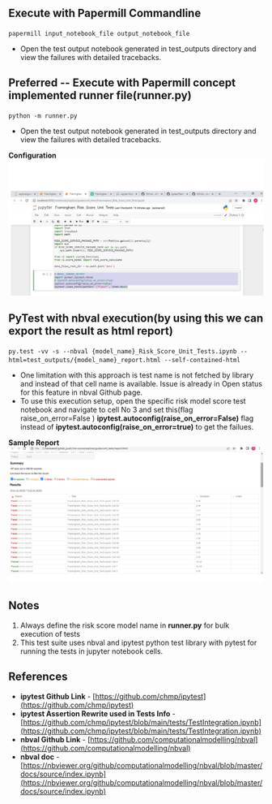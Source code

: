 ## Execute with Papermill Commandline
  `papermill input_notebook_file output_notebook_file`
  - Open the test output notebook generated in test_outputs directory and view the failures with detailed tracebacks.

## **Preferred** -- Execute with Papermill concept implemented runner file(runner.py)
  `python -m runner.py`
   - Open the test output notebook generated in test_outputs directory and view the failures with detailed tracebacks.
   
   **Configuration**
   <img src="nbval_raise_on_error_set_true.jpg" title="nbval_raise_on_error_set_true"/>

## PyTest with nbval execution(by using this we can export the result as html report)
   `py.test -vv -s --nbval {model_name}_Risk_Score_Unit_Tests.ipynb --html=test_outputs/{model_name}_report.html --self-contained-html`
   - One limitation with this approach is test name is not fetched by library and instead of that cell name is available. Issue is already in Open status for this feature in nbval Github page.
   - To use this execution setup, open the specific risk model score test notebook and navigate to cell No 3 and set this(flag raise_on_error=False ) **ipytest.autoconfig(raise_on_error=False)** flag instead of **ipytest.autoconfig(raise_on_error=true)**
     to get the failues.

   **Sample Report**
   <img src="sample_test_html_report.jpg" title="Sample HTML Report"/>

## Notes
1. Always define the risk score model name in **runner.py** for bulk execution of tests
2. This test suite uses nbval and ipytest python test library with pytest for running the tests in jupyter notebook cells.

## References
  - **ipytest Github Link** - [https://github.com/chmp/ipytest](https://github.com/chmp/ipytest)
  - **ipytest Assertion Rewrite used in Tests Info** - [https://github.com/chmp/ipytest/blob/main/tests/TestIntegration.ipynb](https://github.com/chmp/ipytest/blob/main/tests/TestIntegration.ipynb)
  - **nbval Github Link** - [https://github.com/computationalmodelling/nbval](https://github.com/computationalmodelling/nbval)
  - **nbval doc** - [https://nbviewer.org/github/computationalmodelling/nbval/blob/master/docs/source/index.ipynb](https://nbviewer.org/github/computationalmodelling/nbval/blob/master/docs/source/index.ipynb)
